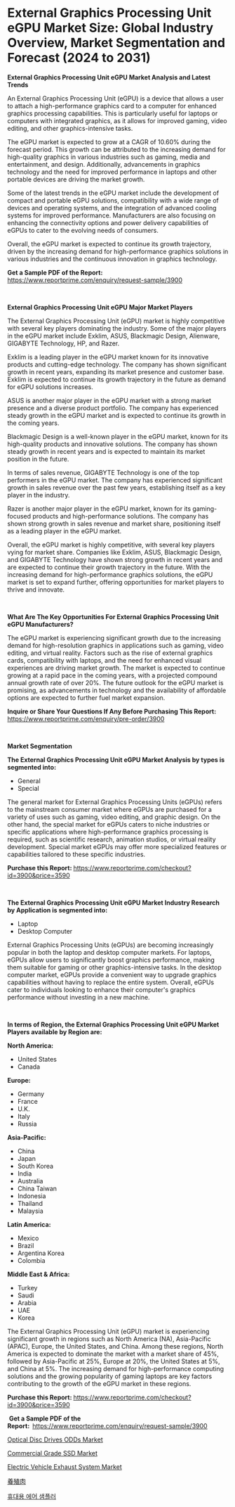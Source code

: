 <p><h1>External Graphics Processing Unit eGPU Market Size: Global Industry Overview, Market Segmentation and Forecast (2024 to 2031)</h1></p><p><strong>External Graphics Processing Unit eGPU Market Analysis and Latest Trends</strong></p>
<p><p>An External Graphics Processing Unit (eGPU) is a device that allows a user to attach a high-performance graphics card to a computer for enhanced graphics processing capabilities. This is particularly useful for laptops or computers with integrated graphics, as it allows for improved gaming, video editing, and other graphics-intensive tasks.</p><p>The eGPU market is expected to grow at a CAGR of 10.60% during the forecast period. This growth can be attributed to the increasing demand for high-quality graphics in various industries such as gaming, media and entertainment, and design. Additionally, advancements in graphics technology and the need for improved performance in laptops and other portable devices are driving the market growth.</p><p>Some of the latest trends in the eGPU market include the development of compact and portable eGPU solutions, compatibility with a wide range of devices and operating systems, and the integration of advanced cooling systems for improved performance. Manufacturers are also focusing on enhancing the connectivity options and power delivery capabilities of eGPUs to cater to the evolving needs of consumers.</p><p>Overall, the eGPU market is expected to continue its growth trajectory, driven by the increasing demand for high-performance graphics solutions in various industries and the continuous innovation in graphics technology.</p></p>
<p><strong>Get a Sample PDF of the Report:&nbsp;</strong> <a href="https://www.reportprime.com/enquiry/request-sample/3900">https://www.reportprime.com/enquiry/request-sample/3900</a></p>
<p>&nbsp;</p>
<p><strong>External Graphics Processing Unit eGPU Major Market Players</strong></p>
<p><p>The External Graphics Processing Unit (eGPU) market is highly competitive with several key players dominating the industry. Some of the major players in the eGPU market include Exklim, ASUS, Blackmagic Design, Alienware, GIGABYTE Technology, HP, and Razer.</p><p>Exklim is a leading player in the eGPU market known for its innovative products and cutting-edge technology. The company has shown significant growth in recent years, expanding its market presence and customer base. Exklim is expected to continue its growth trajectory in the future as demand for eGPU solutions increases.</p><p>ASUS is another major player in the eGPU market with a strong market presence and a diverse product portfolio. The company has experienced steady growth in the eGPU market and is expected to continue its growth in the coming years.</p><p>Blackmagic Design is a well-known player in the eGPU market, known for its high-quality products and innovative solutions. The company has shown steady growth in recent years and is expected to maintain its market position in the future.</p><p>In terms of sales revenue, GIGABYTE Technology is one of the top performers in the eGPU market. The company has experienced significant growth in sales revenue over the past few years, establishing itself as a key player in the industry.</p><p>Razer is another major player in the eGPU market, known for its gaming-focused products and high-performance solutions. The company has shown strong growth in sales revenue and market share, positioning itself as a leading player in the eGPU market.</p><p>Overall, the eGPU market is highly competitive, with several key players vying for market share. Companies like Exklim, ASUS, Blackmagic Design, and GIGABYTE Technology have shown strong growth in recent years and are expected to continue their growth trajectory in the future. With the increasing demand for high-performance graphics solutions, the eGPU market is set to expand further, offering opportunities for market players to thrive and innovate.</p></p>
<p>&nbsp;</p>
<p><strong>What Are The Key Opportunities For External Graphics Processing Unit eGPU Manufacturers?</strong></p>
<p><p>The eGPU market is experiencing significant growth due to the increasing demand for high-resolution graphics in applications such as gaming, video editing, and virtual reality. Factors such as the rise of external graphics cards, compatibility with laptops, and the need for enhanced visual experiences are driving market growth. The market is expected to continue growing at a rapid pace in the coming years, with a projected compound annual growth rate of over 20%. The future outlook for the eGPU market is promising, as advancements in technology and the availability of affordable options are expected to further fuel market expansion.</p></p>
<p><strong>Inquire or Share Your Questions If Any Before Purchasing This Report:</strong> <a href="https://www.reportprime.com/enquiry/pre-order/3900">https://www.reportprime.com/enquiry/pre-order/3900</a></p>
<p>&nbsp;</p>
<p><strong>Market Segmentation</strong></p>
<p><strong>The External Graphics Processing Unit eGPU Market Analysis by types is segmented into:</strong></p>
<p><ul><li>General</li><li>Special</li></ul></p>
<p><p>The general market for External Graphics Processing Units (eGPUs) refers to the mainstream consumer market where eGPUs are purchased for a variety of uses such as gaming, video editing, and graphic design. On the other hand, the special market for eGPUs caters to niche industries or specific applications where high-performance graphics processing is required, such as scientific research, animation studios, or virtual reality development. Special market eGPUs may offer more specialized features or capabilities tailored to these specific industries.</p></p>
<p><strong>Purchase this Report:&nbsp;</strong><a href="https://www.reportprime.com/checkout?id=3900&price=3590">https://www.reportprime.com/checkout?id=3900&price=3590</a></p>
<p>&nbsp;</p>
<p><strong>The External Graphics Processing Unit eGPU Market Industry Research by Application is segmented into:</strong></p>
<p><ul><li>Laptop</li><li>Desktop Computer</li></ul></p>
<p><p>External Graphics Processing Units (eGPUs) are becoming increasingly popular in both the laptop and desktop computer markets. For laptops, eGPUs allow users to significantly boost graphics performance, making them suitable for gaming or other graphics-intensive tasks. In the desktop computer market, eGPUs provide a convenient way to upgrade graphics capabilities without having to replace the entire system. Overall, eGPUs cater to individuals looking to enhance their computer's graphics performance without investing in a new machine.</p></p>
<p>&nbsp;</p>
<p><strong>In terms of Region, the External Graphics Processing Unit eGPU Market Players available by Region are:</strong></p>
<p>
    <p> <strong> North America: </strong>
        <ul>
            <li>United States</li>
            <li>Canada</li>
        </ul>
        </p> 
    <p> <strong> Europe: </strong>
        <ul>
            <li>Germany</li>
            <li>France</li>
            <li>U.K.</li>
            <li>Italy</li>
            <li>Russia</li>
        </ul>
        </p> 
    <p> <strong> Asia-Pacific: </strong>
        <ul>
            <li>China</li>
            <li>Japan</li>
            <li>South Korea</li>
            <li>India</li>
            <li>Australia</li>
            <li>China Taiwan</li>
            <li>Indonesia</li>
            <li>Thailand</li>
            <li>Malaysia</li>
        </ul>
        </p> 
    <p> <strong> Latin America: </strong>
        <ul>
            <li>Mexico</li>
            <li>Brazil</li>
            <li>Argentina Korea</li>
            <li>Colombia</li>
        </ul>
        </p> 
    <p> <strong> Middle East & Africa: </strong>
        <ul>
            <li>Turkey</li>
            <li>Saudi</li>
            <li>Arabia</li>
            <li>UAE</li>
            <li>Korea</li>
        </ul>
    </p>
    </p>
<p><p>The External Graphics Processing Unit (eGPU) market is experiencing significant growth in regions such as North America (NA), Asia-Pacific (APAC), Europe, the United States, and China. Among these regions, North America is expected to dominate the market with a market share of 45%, followed by Asia-Pacific at 25%, Europe at 20%, the United States at 5%, and China at 5%. The increasing demand for high-performance computing solutions and the growing popularity of gaming laptops are key factors contributing to the growth of the eGPU market in these regions.</p></p>
<p><strong>Purchase this Report: </strong><a href="https://www.reportprime.com/checkout?id=3900&price=3590">https://www.reportprime.com/checkout?id=3900&price=3590</a></p>
<p>&nbsp;<strong>Get a Sample PDF of the Report:&nbsp;&nbsp;</strong><a href="https://www.reportprime.com/enquiry/request-sample/3900">https://www.reportprime.com/enquiry/request-sample/3900</a></p>
<p><strong></strong></p>
<p><p><a href="https://github.com/zjyglelu/Market-Research-Report-List-2/blob/main/optical-disc-drives-odds-market.md">Optical Disc Drives ODDs Market</a></p><p><a href="https://github.com/mbisetmhermsr/Market-Research-Report-List-1/blob/main/commercial-grade-ssd-market.md">Commercial Grade SSD Market</a></p><p><a href="https://issuu.com/reportprime-2/docs/electric-vehicle-exhaust-system-market-size-2030.p">Electric Vehicle Exhaust System Market</a></p><p><a href="https://github.com/avwofrml53535/Market-Research-Report-List-1/blob/main/957383214782.md">養殖肉</a></p><p><a href="https://github.com/lzuwsfreyoq70/Market-Research-Report-List-1/blob/main/169440013823.md">휴대용 에어 샘플러</a></p></p>